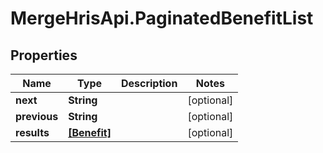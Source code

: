 # MergeHrisApi.PaginatedBenefitList

## Properties

Name | Type | Description | Notes
------------ | ------------- | ------------- | -------------
**next** | **String** |  | [optional] 
**previous** | **String** |  | [optional] 
**results** | [**[Benefit]**](Benefit.md) |  | [optional] 



